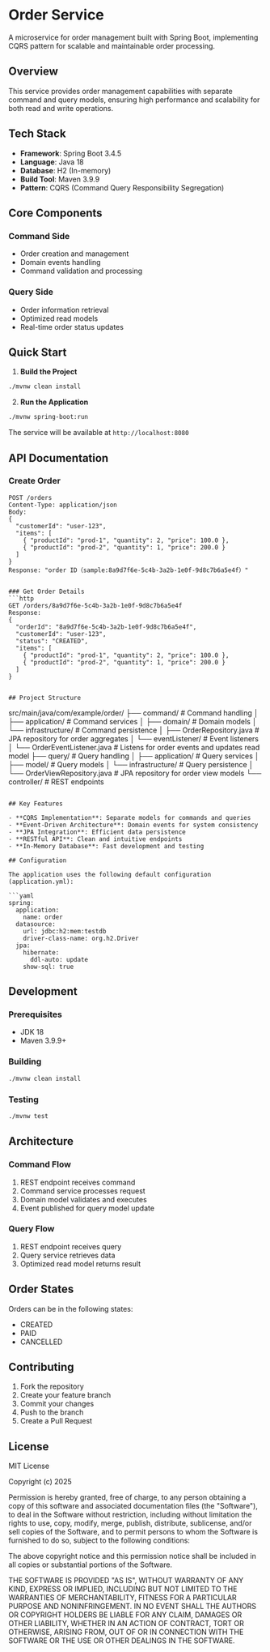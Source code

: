 # Order Service

A microservice for order management built with Spring Boot, implementing CQRS pattern for scalable and maintainable order processing.

## Overview

This service provides order management capabilities with separate command and query models, ensuring high performance and scalability for both read and write operations.

## Tech Stack

- **Framework**: Spring Boot 3.4.5
- **Language**: Java 18
- **Database**: H2 (In-memory)
- **Build Tool**: Maven 3.9.9
- **Pattern**: CQRS (Command Query Responsibility Segregation)

## Core Components

### Command Side
- Order creation and management
- Domain events handling
- Command validation and processing

### Query Side
- Order information retrieval
- Optimized read models
- Real-time order status updates

## Quick Start

1. **Build the Project**
```bash
./mvnw clean install
```

2. **Run the Application**
```bash
./mvnw spring-boot:run
```

The service will be available at `http://localhost:8080`

## API Documentation

### Create Order
```http
POST /orders
Content-Type: application/json
Body:
{
  "customerId": "user-123",
  "items": [
    { "productId": "prod-1", "quantity": 2, "price": 100.0 },
    { "productId": "prod-2", "quantity": 1, "price": 200.0 }
  ]
}
Response: "order ID（sample:8a9d7f6e-5c4b-3a2b-1e0f-9d8c7b6a5e4f）"


### Get Order Details
```http
GET /orders/8a9d7f6e-5c4b-3a2b-1e0f-9d8c7b6a5e4f
Response:
{
  "orderId": "8a9d7f6e-5c4b-3a2b-1e0f-9d8c7b6a5e4f",
  "customerId": "user-123",
  "status": "CREATED",
  "items": [
    { "productId": "prod-1", "quantity": 2, "price": 100.0 },
    { "productId": "prod-2", "quantity": 1, "price": 200.0 }
  ]
}


## Project Structure

```
src/main/java/com/example/order/
├── command/                            # Command handling
│   ├── application/                    # Command services
│   ├── domain/                         # Domain models
│   └── infrastructure/                 # Command persistence
│       ├── OrderRepository.java        # JPA repository for order aggregates
│       └── eventListener/              # Event listeners
│           └── OrderEventListener.java # Listens for order events and updates read model
├── query/                              # Query handling
│   ├── application/                    # Query services
│   ├── model/                          # Query models
│   └── infrastructure/                 # Query persistence
│       └── OrderViewRepository.java    # JPA repository for order view models
└── controller/                         # REST endpoints
```

## Key Features

- **CQRS Implementation**: Separate models for commands and queries
- **Event-Driven Architecture**: Domain events for system consistency
- **JPA Integration**: Efficient data persistence
- **RESTful API**: Clean and intuitive endpoints
- **In-Memory Database**: Fast development and testing

## Configuration

The application uses the following default configuration (application.yml):

```yaml
spring:
  application:
    name: order
  datasource:
    url: jdbc:h2:mem:testdb
    driver-class-name: org.h2.Driver
  jpa:
    hibernate:
      ddl-auto: update
    show-sql: true
```

## Development

### Prerequisites
- JDK 18
- Maven 3.9.9+

### Building
```bash
./mvnw clean install
```

### Testing
```bash
./mvnw test
```

## Architecture

### Command Flow
1. REST endpoint receives command
2. Command service processes request
3. Domain model validates and executes
4. Event published for query model update

### Query Flow
1. REST endpoint receives query
2. Query service retrieves data
3. Optimized read model returns result

## Order States

Orders can be in the following states:
- CREATED
- PAID
- CANCELLED

## Contributing

1. Fork the repository
2. Create your feature branch
3. Commit your changes
4. Push to the branch
5. Create a Pull Request

## License

MIT License

Copyright (c) 2025 

Permission is hereby granted, free of charge, to any person obtaining a copy
of this software and associated documentation files (the "Software"), to deal
in the Software without restriction, including without limitation the rights
to use, copy, modify, merge, publish, distribute, sublicense, and/or sell
copies of the Software, and to permit persons to whom the Software is
furnished to do so, subject to the following conditions:

The above copyright notice and this permission notice shall be included in all
copies or substantial portions of the Software.

THE SOFTWARE IS PROVIDED "AS IS", WITHOUT WARRANTY OF ANY KIND, EXPRESS OR
IMPLIED, INCLUDING BUT NOT LIMITED TO THE WARRANTIES OF MERCHANTABILITY,
FITNESS FOR A PARTICULAR PURPOSE AND NONINFRINGEMENT. IN NO EVENT SHALL THE
AUTHORS OR COPYRIGHT HOLDERS BE LIABLE FOR ANY CLAIM, DAMAGES OR OTHER
LIABILITY, WHETHER IN AN ACTION OF CONTRACT, TORT OR OTHERWISE, ARISING FROM,
OUT OF OR IN CONNECTION WITH THE SOFTWARE OR THE USE OR OTHER DEALINGS IN THE
SOFTWARE.
